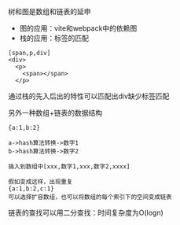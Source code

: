 树和图是数组和链表的延申

- 图的应用：vite和webpack中的依赖图
- 栈的应用：标签的匹配

```
[span,p,div]
<div>
  <p>
    <span></span>
  </p>
```

通过栈的先入后出的特性可以匹配出div缺少标签匹配

另外一种数组+链表的数据结构

```
{a:1,b:2}

a->hash算法转换->数字1
b->hash算法转换->数字2

插入到数组中[xxx,数字1,xxx,数字2,xxxx]

假如变成这样，出现重复
{a:1,b:2,c:1}
可以选择扩容数组，也可以将数组的每个索引下的空间变成链表
```

链表的查找可以用二分查找：时间复杂度为O(logn)
